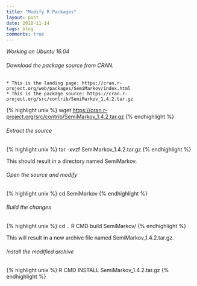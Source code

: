 ```yaml
---
title: "Modify R Packages"
layout: post
date: 2018-11-14
tags: blog
comments: true
---
```

*Working on Ubuntu 16.04*

###### Download the package source from CRAN.

	* This is the landing page: https://cran.r-project.org/web/packages/SemiMarkov/index.html
	* This is the package source: https://cran.r-project.org/src/contrib/SemiMarkov_1.4.2.tar.gz

{% highlight unix %}
wget https://cran.r-project.org/src/contrib/SemiMarkov_1.4.2.tar.gz
{% endhighlight %}

###### Extract the source

{% highlight unix %}
tar -xvzf SemiMarkov_1.4.2.tar.gz
{% endhighlight %}

This should result in a directory named SemiMarkov. 

###### Open the source and modify

{% highlight unix %}
cd SemiMarkov
{% endhighlight %}

###### Build the changes

{% highlight unix %}
cd ..
R CMD build SemiMarkov/
{% endhighlight %}

This will result in a new archive file named SemiMarkov_1.4.2.tar.gz.

###### Install the modified archive

{% highlight unix %}
R CMD INSTALL SemiMarkov_1.4.2.tar.gz
{% endhighlight %}
